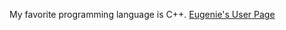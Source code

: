 My favorite programming language is C++.
[Eugenie's User Page](https://azathotha.github.io/CSE-110-lab/)
